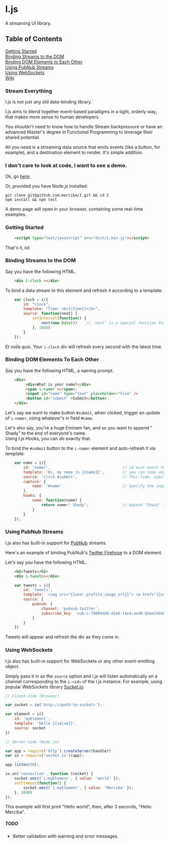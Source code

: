 I.js
====

A streaming UI library.

## Table of Contents

[Getting Started](#getting-started)  
[Binding Streams to the DOM](#binding-streams-to-the-dom)  
[Binding DOM Elements to Each Other](#binding-dom-elements-to-each-other)  
[Using PubNub Streams](#using-pubnub-streams)  
[Using WebSockets](#using-websockets)  
[Wiki](https://github.com/merciba/I/wiki)

### Stream Everything

I.js is not just any old data-binding library. 

I.js aims to blend together event-based paradigms in a tight, orderly way, that makes more sense to human developers. 

You shouldn't need to know how to handle Stream backpressure or have an advanced Master's degree in Functional Programming to leverage their shared potential. 

All you need is a streaming data source that emits events (like a button, for example), and a destination element to render. It's simple addition.  

### I don't care to look at code, I want to see a demo.

Ok, go [here](http://merciba.com/i).

Or, provided you have Node.js installed:

```
git clone git@github.com:merciba/I.git && cd I
npm install && npm test
```

A demo page will open in your browser, containing some real-time examples.

### Getting Started
```HTML
	<script type="text/javascript" src="dist/i.min.js"></script>
```

That's it, lol.

### Binding Streams to the DOM

Say you have the following HTML.

```HTML
	<div i-clock ></div>
```

To bind a data stream to this element and refresh it according to a template:

```JavaScript
	var clock = i({
		id: "clock",
		template: "Time: <b>{{time}}</b>",
		source: function(next) {
			setInterval(function() {
				next(new Date())  	// 'next' is a special function that sends data down the pipe. 
			}, 1000)
		}
	});
```

Et voilà quoi. Your `i-clock` div will refresh every second with the latest time.

### Binding DOM Elements To Each Other

Say you have the following HTML, a naming prompt.

```HTML
	<div>
		 <div>What is your name?</div>
		 <span i-namer ></span>.
		 <input id="name" type="text" placeholder="Slim" />
		 <button id="submit" >Submit</button>
	</div>
```

Let's say we want to make button `#submit`, when clicked, trigger an update of `i-namer`, using whatever's in field `#name`. 

Let's also say, you're a huge Eminem fan, and so you want to append " Shady" to the end of everyone's name.  
Using I.js Hooks, you can do exactly that.

To bind the `#submit` button to the `i-namer` element and auto-refresh it via template:

```JavaScript
	var name = i({
    	id: 'namer',								// id must match the i-* attribute, in this case - i-namer
    	template: 'Hi, my name is {{name}}', 		// you can name any variables in your template with {{variable}}, i.js will automatically save them and use them
		source: 'click #submit', 					// This time, specify 'source' with the method and element id. Similar to Backbone.js views
        capture: {
        	name: '#name'							// Specify the input to be captured with 'JQuery.val()'
        },
        hooks: {
        	name: function(name) { 			
				return name+" Shady"; 				// Append "Shady" to the end of every name passed through
			}			 
        }
	});
```

### Using PubNub Streams

I.js also has built-in support for [PubNub](http://www.pubnub.com/developers/tutorials/publish-subscribe/) streams. 

Here's an example of binding PubNub's [Twitter Firehose](http://www.pubnub.com/developers/data-streams/twitter-stream) to a DOM element.

Let's say you have the following HTML.

```HTML
	<h2>Tweets</h2>
    <div i-tweets></div>
```

```JavaScript
	var tweets = i({
        id: 'tweets',
        template: '<img src="{{user.profile_image_url}}"> <a href="{{user.url}}">{{user.screen_name}}</a><p>{{text}}</p>',
        source: {
			pubnub: {
				channel: 'pubnub-twitter',										// Use any PubNub channel name
				subscribe_key: 'sub-c-78806dd4-42a6-11e4-aed8-02ee2ddab7fe' 	// Use any PubNub subscribe key
			}
		}
    })
```

Tweets will appear and refresh the div as they come in. 

### Using WebSockets

I.js also has built-in support for WebSockets or any other event-emitting object.

Simply pass it in as the `source` option and I.js will listen automatically on a channel corresponding to the `i-<id>` of the I.js instance. For example, using popular WebSockets library [Socket.io](http://socket.io/): 

```JavaScript
// Client-side (Browser)

var socket = io('http://<path-to-socket>');

var element = i({
    id: 'myElement',
    template: 'Hello {{value}}',
    source: socket
})
```

```JavaScript
// Server-side (Node.js)

var app = require('http').createServer(handler)
var io = require('socket.io')(app);

app.listen(80);

io.on('connection', function (socket) {
    socket.emit('i-myElement', { value: 'world' });
    setTimeout(function() {
    	socket.emit('i-myElement', { value: 'Merciba' });
    }, 3000)
});
```

This example will first print "Hello world", then, after 3 seconds, "Hello Merciba". 

##### TODO

* Better validation with warning and error messages.